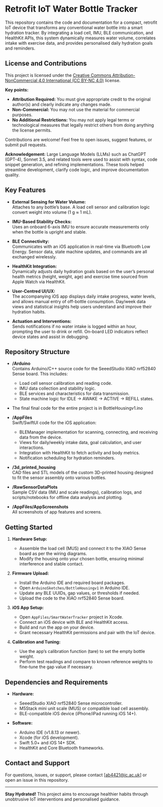 # Retrofit IoT Water Bottle Tracker

This repository contains the code and documentation for a compact, retrofit IoT device that transforms any conventional water bottle into a smart hydration tracker. By integrating a load cell, IMU, BLE communication, and HealthKit APIs, this system dynamically measures water volume, correlates intake with exercise data, and provides personalised daily hydration goals and reminders.


## License and Contributions
This project is licensed under the [Creative Commons Attribution-NonCommercial 4.0 International (CC BY-NC 4.0)](https://creativecommons.org/licenses/by-nc/4.0/) license.

**Key points:**
- **Attribution Required:** You must give appropriate credit to the original author(s) and clearly indicate any changes made.
- **Non-Commercial:** You may not use the material for commercial purposes.
- **No Additional Restrictions:** You may not apply legal terms or technological measures that legally restrict others from doing anything the license permits.


Contributions are welcome! Feel free to open issues, suggest features, or submit pull requests. 

**Acknowledgement:** Large Language Models (LLMs) such as ChatGPT (GPT-4), Sonnet 3.5, and related tools were used to assist with syntax, code snippet generation, and refining implementations. These tools helped streamline development, clarify code logic, and improve documentation quality.

## Key Features

- **External Sensing for Water Volume:**  
  Attaches to any bottle’s base. A load cell sensor and calibration logic convert weight into volume (1 g ≈ 1 mL).
  
- **IMU-Based Stability Checks:**  
  Uses an onboard 6-axis IMU to ensure accurate measurements only when the bottle is upright and stable.
  
- **BLE Connectivity:**  
  Communicates with an iOS application in real-time via Bluetooth Low Energy. Sensor data, state machine updates, and commands are all exchanged wirelessly.

- **HealthKit Integration:**  
  Dynamically adjusts daily hydration goals based on the user’s personal health metrics (height, weight, age) and exercise time sourced from Apple Watch via HealthKit.

- **User-Centred UI/UX:**  
  The accompanying iOS app displays daily intake progress, water levels, and allows manual entry of off-bottle consumption. Day/week data views and statistical insights help users understand and improve their hydration habits.

- **Actuation and Interventions:**  
  Sends notifications if no water intake is logged within an hour, prompting the user to drink or refill. On-board LED indicators reflect device states and assist in debugging.

## Repository Structure

- **/Arduino**  
  Contains Arduino/C++ source code for the SeeedStudio XIAO nrf52840 Sense board. This includes:
  - Load cell sensor calibration and reading code.
  - IMU data collection and stability logic.
  - BLE services and characteristics for data transmission.
  - State machine logic for IDLE → AWAKE → ACTIVE → REFILL states.
 - The final final code for the entire project is in BottleHousingv1.ino

- **/AppFiles**  
  Swift/SwiftUI code for the iOS application:
  - BLEManager implementation for scanning, connecting, and receiving data from the device.
  - Views for daily/weekly intake data, goal calculation, and user interactions.
  - Integration with HealthKit to fetch activity and body metrics.
  - Notification scheduling for hydration reminders.

- **/3d_printed_housing**  
  CAD files and STL models of the custom 3D-printed housing designed to fit the sensor assembly onto various bottles.

- **/RawSensorDataPlots**  
  Sample CSV data (IMU and scale readings), calibration logs, and scripts/notebooks for offline data analysis and plotting.

- **/AppFiles/AppScreenshots**  
  All screenshots of app features and screens. 

## Getting Started

1. **Hardware Setup:**
   - Assemble the load cell (MUS) and connect it to the XIAO Sense board as per the wiring diagrams.
   - Modify the housing onto your chosen bottle, ensuring minimal interference and stable contact.
   
2. **Firmware Upload:**
   - Install the Arduino IDE and required board packages.
   - Open `ArduinoSketches/BottleHousingv1` in Arduino IDE.
   - Update any BLE UUIDs, gap values, or thresholds if needed.
   - Upload the code to the XIAO nrf52840 Sense board.

3. **iOS App Setup:**
   - Open `AppFiles/SmartWaterTracker` project in Xcode.
   - Connect an iOS device with BLE and HealthKit access.
   - Build and run the app on your device.
   - Grant necessary HealthKit permissions and pair with the IoT device.

4. **Calibration and Tuning:**
   - Use the app’s calibration function (tare) to set the empty bottle weight.
   - Perform test readings and compare to known reference weights to fine-tune the gap value if necessary.

## Dependencies and Requirements

- **Hardware:**
  - SeeedStudio XIAO nrf52840 Sense microcontroller.
  - M5Stack mini unit scale (MUS) or compatible load cell assembly.
  - BLE-compatible iOS device (iPhone/iPad running iOS 14+).
  
- **Software:**
  - Arduino IDE (v1.8.13 or newer).
  - Xcode (for iOS development).
  - Swift 5.0+ and iOS 14+ SDK.
  - HealthKit and Core Bluetooth frameworks.




## Contact and Support

For questions, issues, or support, please contact [ab4421@ic.ac.uk] or open an issue in this repository.

---
**Stay Hydrated!** This project aims to encourage healthier habits through unobtrusive IoT interventions and personalised guidance.
